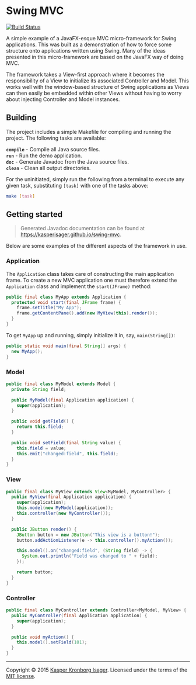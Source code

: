 # Swing MVC

[![Build Status](https://travis-ci.org/kasperisager/swing-mvc.svg?branch=master)](https://travis-ci.org/kasperisager/swing-mvc)

A simple example of a JavaFX-esque MVC micro-framework for Swing applications. This was built as a demonstration of how to force some structure onto applications written using Swing. Many of the ideas presented in this micro-framework are based on the JavaFX way of doing MVC.

The framework takes a View-first approach where it becomes the responsibility of a View to initialize its associated Controller and Model. This works well with the window-based structure of Swing applications as Views can then easily be embedded within other Views without having to worry about injecting Controller and Model instances.

## Building

The project includes a simple Makefile for compiling and running the project. The following tasks are available:

__`compile`__ - Compile all Java source files.  
__`run`__ - Run the demo application.  
__`doc`__ - Generate Javadoc from the Java source files.  
__`clean`__ - Clean all output directories.

For the uninitiated, simply run the following from a terminal to execute any given task, substituting `[task]` with one of the tasks above:

```sh
make [task]
```

## Getting started

> Generated Javadoc documentation can be found at https://kasperisager.github.io/swing-mvc.

Below are some examples of the different aspects of the framework in use.

### Application

The `Application` class takes care of constructing the main application frame. To create a new MVC application one must therefore extend the `Application` class and implement the `start(JFrame)` method:

```java
public final class MyApp extends Application {
  protected void start(final JFrame frame) {
    frame.setTitle("My App");
    frame.getContentPane().add(new MyView(this).render());
  }
}
```

To get `MyApp` up and running, simply initialize it in, say, `main(String[])`:

```java
public static void main(final String[] args) {
  new MyApp();
}
```

### Model

```java
public final class MyModel extends Model {
  private String field;

  public MyModel(final Application application) {
    super(application);
  }

  public void getField() {
    return this.field;
  }

  public void setField(final String value) {
    this.field = value;
    this.emit("changed:field", this.field);
  }
}
```

### View

```java
public final class MyView extends View<MyModel, MyController> {
  public MyView(final Application application) {
    super(application);
    this.model(new MyModel(application));
    this.controller(new MyController());
  }

  public JButton render() {
    JButton button = new JButton("This view is a button!");
    button.addActionListener(e -> this.controller().myAction());

    this.model().on("changed:field", (String field) -> {
      System.out.println("Field was changed to " + field);
    });

    return button;
  }
}
```

### Controller

```java
public final class MyController extends Controller<MyModel, MyView> {
  public MyController(final Application application) {
    super(application);
  }

  public void myAction() {
    this.model().setField(101);
  }
}
```

---

Copyright &copy; 2015 [Kasper Kronborg Isager](https://github.com/kasperisager). Licensed under the terms of the [MIT license](LICENSE.md).
